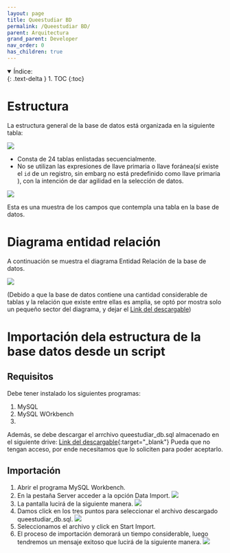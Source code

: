 ```yaml
---
layout: page
title: Queestudiar BD
permalink: /Queestudiar BD/
parent: Arquitectura
grand_parent: Developer
nav_order: 0
has_children: true
---
```


<details open markdown="block">
  <summary>
    Índice:
  </summary>
  {: .text-delta }
1. TOC
{:toc}
</details>

# Estructura
La estructura general de la base de datos está organizada en la siguiente tabla:

![](https://cdn.discordapp.com/attachments/955522800918085686/983476697632473108/unknown.png)

- Consta de 24 tablas enlistadas secuencialmente.
- No se utilizan las expresiones de llave primaria o llave foránea(sí existe el `id` de un registro, sin embarg no está predefinido como llave primaria ), con la intención de dar agilidad en la selección de datos.

![](https://cdn.discordapp.com/attachments/955522800918085686/983479643514503239/unknown.png)

Esta es una muestra de los campos que contempla una tabla en la base de datos.

# Diagrama entidad relación

A continuación se muestra el diagrama Entidad Relación de la base de datos.

![](https://cdn.discordapp.com/attachments/955522800918085686/983482003460595833/Diagrama.png)

(Debido a que la base de datos contiene una cantidad considerable de tablas y la relación que existe entre ellas es amplia, se optó por mostra solo un pequeño sector del diagrama, y dejar el [Link del descargable](https://cdn.discordapp.com/attachments/955522800918085686/983482231651717211/Dyagram_ER.mwb))


# Importación dela estructura de la base datos desde un script

## Requisitos

Debe tener instalado los siguientes programas:

  1. MySQL
  1. MySQL WOrkbench
  2. 
Además, se debe descargar el arrchivo queestudiar_db.sql almacenado en el siguiente drive: [Link del descargable](https://drive.google.com/drive/u/1/folders/1ic4DbbsbsRyqGfzcb6WPVh89JdMgM05O){:target="_blank"} Pueda que no tengan acceso, por ende necesitamos que lo soliciten para poder aceptarlo.

## Importación

  1. Abrir el programa MySQL Workbench.
  2. En la pestaña Server acceder a la opción Data Import.
    ![](https://cdn.discordapp.com/attachments/955522800918085686/1017519711992430673/unknown.png)
  3. La pantalla lucirá de la siguiente manera.
    ![](https://cdn.discordapp.com/attachments/955522800918085686/1017520758215413792/unknown.png)
  4. Damos click en los tres puntos para seleccionar el archivo descargado queestudiar_db.sql.
    ![](https://cdn.discordapp.com/attachments/955522800918085686/1017521211661631580/unknown.png)
  5. Seleccionamos el archivo y click en Start Import.
  6. El proceso de importación demorará un tiempo considerable, luego tendremos un mensaje exitoso que lucirá de la siguiente manera.
    ![](https://cdn.discordapp.com/attachments/955522800918085686/1017513761407516672/unknown.png)

